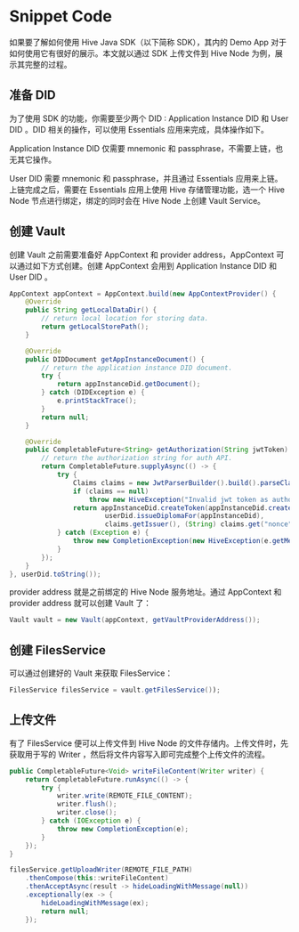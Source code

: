 # Snippet Code

如果要了解如何使用 Hive Java SDK（以下简称 SDK），其内的 Demo App 对于如何使用它有很好的展示。本文就以通过 SDK 上传文件到 Hive Node 为例，展示其完整的过程。

## 准备 DID

为了使用 SDK 的功能，你需要至少两个 DID : Application Instance DID 和 User DID 。DID 相关的操作，可以使用 Essentials 应用来完成，具体操作如下。

Application Instance DID 仅需要 mnemonic 和 passphrase，不需要上链，也无其它操作。

User DID 需要 mnemonic 和 passphrase，并且通过 Essentials 应用来上链。上链完成之后，需要在 Essentials 应用上使用 Hive 存储管理功能，选一个 Hive Node 节点进行绑定，绑定的同时会在 Hive Node 上创建 Vault Service。

## 创建 Vault

创建 Vault 之前需要准备好 AppContext 和 provider address，AppContext 可以通过如下方式创建。创建 AppContext 会用到 Application Instance DID 和 User DID 。

```java
AppContext appContext = AppContext.build(new AppContextProvider() {
    @Override
    public String getLocalDataDir() {
        // return local location for storing data.
        return getLocalStorePath();
    }

    @Override
    public DIDDocument getAppInstanceDocument() {
        // return the application instance DID document.
        try {
            return appInstanceDid.getDocument();
        } catch (DIDException e) {
            e.printStackTrace();
        }
        return null;
    }

    @Override
    public CompletableFuture<String> getAuthorization(String jwtToken) {
        // return the authorization string for auth API.
        return CompletableFuture.supplyAsync(() -> {
            try {
                Claims claims = new JwtParserBuilder().build().parseClaimsJws(jwtToken).getBody();
                if (claims == null)
                    throw new HiveException("Invalid jwt token as authorization.");
                return appInstanceDid.createToken(appInstanceDid.createPresentation(
                        userDid.issueDiplomaFor(appInstanceDid),
                        claims.getIssuer(), (String) claims.get("nonce")), claims.getIssuer());
            } catch (Exception e) {
                throw new CompletionException(new HiveException(e.getMessage()));
            }
        });
    }
}, userDid.toString());
```

provider address 就是之前绑定的 Hive Node 服务地址。通过 AppContext 和 provider address 就可以创建 Vault 了：

```java
Vault vault = new Vault(appContext, getVaultProviderAddress());
```

## 创建 FilesService

可以通过创建好的 Vault 来获取 FilesService：

```java
FilesService filesService = vault.getFilesService());
```

## 上传文件

有了 FilesService 便可以上传文件到 Hive Node 的文件存储内。上传文件时，先获取用于写的 Writer ，然后将文件内容写入即可完成整个上传文件的流程。

```java
public CompletableFuture<Void> writeFileContent(Writer writer) {
    return CompletableFuture.runAsync(() -> {
        try {
            writer.write(REMOTE_FILE_CONTENT);
            writer.flush();
            writer.close();
        } catch (IOException e) {
            throw new CompletionException(e);
        }
    });
}

filesService.getUploadWriter(REMOTE_FILE_PATH)
    .thenCompose(this::writeFileContent)
    .thenAcceptAsync(result -> hideLoadingWithMessage(null))
    .exceptionally(ex -> {
        hideLoadingWithMessage(ex);
        return null;
    });
```
